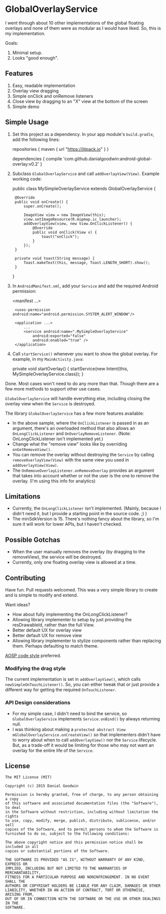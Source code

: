 # GlobalOverlayService #

I went through about 10 other implementations of the global floating overlays and none of them were as modular as I would have liked. So, this is my implementation.

Goals:
1. Minimal setup.
2. Looks "good enough".


## Features ##

1. Easy, readable implementation
2. Overlay view dragging
3. Simple onClick and onRemove listeners
4. Close view by dragging to an "X" view at the bottom of the screen
5. Simple demo



## Simple Usage ##

1. Set this project as a dependency. In your app module's `build.gradle`, add the following lines:

    repositories {
        maven {
            url "https://jitpack.io"
        }
    }

    dependencies {
        compile 'com.github.danialgoodwin:android-global-overlay:v0.2'
    }

2. Subclass `GlobalOverlayService` and call `addOverlayView(View)`. Example working code:

    public class MySimpleOverlayService extends GlobalOverlayService {

        @Override
        public void onCreate() {
            super.onCreate();

            ImageView view = new ImageView(this);
            view.setImageResource(R.mipmap.ic_launcher);
            addOverlayView(view, new View.OnClickListener() {
                @Override
                public void onClick(View v) {
                    toast("onClick");
                }
            });
        }

        private void toast(String message) {
            Toast.makeText(this, message, Toast.LENGTH_SHORT).show();
        }

    }

3. In `AndroidManifest.xml`, add your `Service` and add the required Android permission:

    <manifest ...>

        <uses-permission android:name="android.permission.SYSTEM_ALERT_WINDOW"/>

        <application ...>
            ...
            <service android:name=".MySimpleOverlayService"
                android:exported="false"
                android:enabled="true" />
        </application>
    </manifest>

4. Call `startService()` whenever you want to show the global overlay. For example, in my `MainActivity.java`:

    private void startOverlay() {
        startService(new Intent(this, MySimpleOverlayService.class));
    }

Done. Most cases won't need to do any more than that. Though there are a few more methods to support other use cases.

`GlobalOverlayService` will handle everything else, including closing the overlay view when the `Service` is destroyed.

The library `GlobalOverlayService` has a few more features available:
- In the above sample, where the `OnClickListener` is passed in as an argument, there's an overloaded method that also allows an `OnLongClickListener` and `OnOverlayRemoveListener`. (Note: OnLongClickListener isn't implemented yet.)
- Change what the "remove view" looks like by overriding `onGetRemoveView()`.
- You can remove the overlay without destroying the `Service` by calling `removeOverlayView(View)` with the same view you used in `addOverlayView(View)`.
- The `OnRemoveOverlayListener.onRemoveOverlay` provides an argument that takes into account whether or not the user is the one to remove the overlay. (I'm using this info for analytics)



## Limitations ##

- Currently, the `OnLongClickListener` isn't implemented. (Mainly, because I didn't need it, but I provide a starting point in the source code. ;) )
- The minSdkVersion is 15. There's nothing fancy about the library, so I'm sure it will work for lower APIs, but I haven't checked.



## Possible Gotchas ##

- When the user manually removes the overlay (by dragging to the removeView), the service will be destroyed.
- Currently, only one floating overlay view is allowed at a time.



## Contributing ##

Have fun. Pull requests welcomed. This was a very simple library to create and is simple to modify and extend.

Want ideas?
- How about fully implementing the OnLongClickListener?
- Allowing library implementer to setup by just providing the resDrawableId, rather than the full View.
- Better default UX for overlay view
- Better default UX for remove view
- Allowing library implementer to stylize components rather than replacing them. Perhaps defaulting to match theme.

[AOSP code style](https://source.android.com/source/code-style.html) preferred.

### Modifying the drag style ###

The current implementation is set in `addOverlayView()`, which calls `newSimpleOnTouchListener()`. So, you can either tweak that or just provide a different way for getting the required `OnTouchListener`.


### API Design considerations ###

- For my simple case, I didn't need to bind the service, so `GlobalOverlayService` implements `Service.onBind()` by always returning null.
- I was thinking about making a `protected abstract View mGlobalOverlayService.onCreateView()` so that implementers didn't have to worry about when to call `addOverlayView()` nor the `Service` lifecycle. But, as a trade-off it would be limiting for those who may not want an overlay for the entire life of the `Service`.





## License ##

    The MIT License (MIT)

    Copyright (c) 2015 Danial Goodwin

    Permission is hereby granted, free of charge, to any person obtaining a copy
    of this software and associated documentation files (the "Software"), to deal
    in the Software without restriction, including without limitation the rights
    to use, copy, modify, merge, publish, distribute, sublicense, and/or sell
    copies of the Software, and to permit persons to whom the Software is
    furnished to do so, subject to the following conditions:

    The above copyright notice and this permission notice shall be included in all
    copies or substantial portions of the Software.

    THE SOFTWARE IS PROVIDED "AS IS", WITHOUT WARRANTY OF ANY KIND, EXPRESS OR
    IMPLIED, INCLUDING BUT NOT LIMITED TO THE WARRANTIES OF MERCHANTABILITY,
    FITNESS FOR A PARTICULAR PURPOSE AND NONINFRINGEMENT. IN NO EVENT SHALL THE
    AUTHORS OR COPYRIGHT HOLDERS BE LIABLE FOR ANY CLAIM, DAMAGES OR OTHER
    LIABILITY, WHETHER IN AN ACTION OF CONTRACT, TORT OR OTHERWISE, ARISING FROM,
    OUT OF OR IN CONNECTION WITH THE SOFTWARE OR THE USE OR OTHER DEALINGS IN THE
    SOFTWARE.
